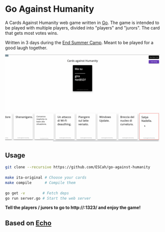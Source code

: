 # Go Against Humanity

A Cards Against Humanity web game written in [Go](http://www.golang.org/).
The game is intended to be played with multiple players, divided into 
"players" and "jurors". The card that gets most votes wins.

Written in 3 days during the [End Summer Camp](https://www.endsummercamp.org). Meant to be played for a good laugh together.

![Cards Against Humanity](screenshots/1.png)

## Usage

```bash
git clone --recursive https://github.com/ESCah/go-against-humanity

make ita-original # Choose your cards
make compile      # Compile them

go get -v        # Fetch deps
go run server.go # Start the web server
```

**Tell the players / jurors to go to http://<your-ip>:1323/ and enjoy the game!**

## Based on [Echo](https://echo.labstack.com/)
